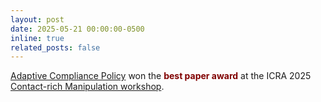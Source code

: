 ```yaml
---
layout: post
date: 2025-05-21 00:00:00-0500
inline: true
related_posts: false
---
```

[Adaptive Compliance Policy](https://adaptive-compliance.github.io/) won the <span style="color:Maroon">**best paper award**</span> at the ICRA 2025 [Contact-rich Manipulation workshop](https://contact-rich.github.io/).

